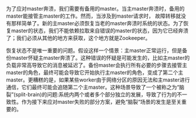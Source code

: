 为了应对master奔溃，我们需要有备用的master。当主master奔溃时，备用的master能接管主master的工作。然而，当涉及到master请求时， 故障转移就没有那样简单了。新的主master必须恢复当老的master奔溃时系统的状态。为了恢复master的状态，我们不能依赖拉取来自错误的master的状态，因为它已经奔溃了；我们必须从其他的地方来获取，这个地方就是Zookeeper。

恢复状态不是唯一重要的问题。假设这样一个情景：主master正常运行，但是备份master怀疑主master奔溃了。这种错误的怀疑是可能发生的，比如主master的负载非常高导致它的消息被延迟了。备份master会执行所有必要的步骤去接管主master的角色，最终可能会导致它开始执行主master的角色，变成了第二个主master。更糟糕的是，如果某些worker由于网络分区的原因无法和主master进行通信，它们最终可能会追随第二个主master。这种场景导致了一个被称之为“脑裂”\(split-brain\)的问题:系统内两个或者多个部分独立的发展，导致了行为的不一致性。作为接下来应对master失败的部分方案，避免“脑裂“场景的发生是至关重要的。


